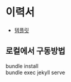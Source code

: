 # 이력서

- [템플릿](https://github.com/sproogen/modern-resume-theme)

## 로컬에서 구동방법

bundle install </br>
bundle exec jekyll serve
